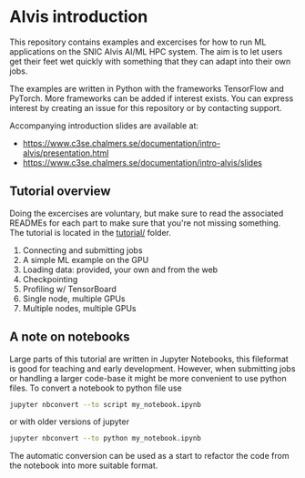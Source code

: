 # Alvis introduction
This repository contains examples and excercises for how to run ML applications on the
SNIC Alvis AI/ML HPC system. The aim is to let users get their feet wet
quickly with something that they can adapt into their own jobs.

The examples are written in Python with the frameworks TensorFlow and PyTorch. More
frameworks can be added if interest exists. You can express interest by creating an
issue for this repository or by contacting support.

Accompanying introduction slides are available at:
 * <https://www.c3se.chalmers.se/documentation/intro-alvis/presentation.html>
 * <https://www.c3se.chalmers.se/documentation/intro-alvis/slides>

## Tutorial overview
Doing the excercises are voluntary, but make sure to read the associated READMEs
for each part to make sure that you're not missing something. The tutorial is
located in the
[tutorial/](https://github.com/c3se/alvis-intro/tree/main/tutorial) folder.

1. Connecting and submitting jobs
2. A simple ML example on the GPU
3. Loading data: provided, your own and from the web
4. Checkpointing
5. Profiling w/ TensorBoard
6. Single node, multiple GPUs
7. Multiple nodes, multiple GPUs

## A note on notebooks
Large parts of this tutorial are written in Jupyter Notebooks, this fileformat
is good for teaching and early development. However, when submitting jobs or
handling a larger code-base it might be more convenient to use python files. To
convert a notebook to python file use
```bash
jupyter nbconvert --to script my_notebook.ipynb
```
or with older versions of jupyter
```bash
jupyter nbconvert --to python my_notebook.ipynb
```

The automatic conversion can be used as a start to refactor the code from the
notebook into more suitable format.